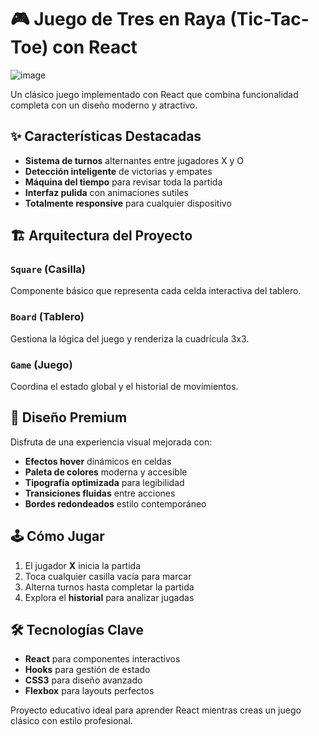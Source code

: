 # 🎮 Juego de Tres en Raya (Tic-Tac-Toe) con React

![image](https://github.com/user-attachments/assets/d8a681bc-c405-4304-a01d-00f04e967836)


Un clásico juego implementado con React que combina funcionalidad completa con un diseño moderno y atractivo.

## ✨ Características Destacadas

- **Sistema de turnos** alternantes entre jugadores X y O
- **Detección inteligente** de victorias y empates
- **Máquina del tiempo** para revisar toda la partida
- **Interfaz pulida** con animaciones sutiles
- **Totalmente responsive** para cualquier dispositivo

## 🏗️ Arquitectura del Proyecto

### `Square` (Casilla)
Componente básico que representa cada celda interactiva del tablero.

### `Board` (Tablero)
Gestiona la lógica del juego y renderiza la cuadrícula 3x3.

### `Game` (Juego)
Coordina el estado global y el historial de movimientos.

## 🎨 Diseño Premium

Disfruta de una experiencia visual mejorada con:

- **Efectos hover** dinámicos en celdas
- **Paleta de colores** moderna y accesible
- **Tipografía optimizada** para legibilidad
- **Transiciones fluidas** entre acciones
- **Bordes redondeados** estilo contemporáneo

## 🕹️ Cómo Jugar

1. El jugador **X** inicia la partida
2. Toca cualquier casilla vacía para marcar
3. Alterna turnos hasta completar la partida
4. Explora el **historial** para analizar jugadas

## 🛠️ Tecnologías Clave

- **React** para componentes interactivos
- **Hooks** para gestión de estado
- **CSS3** para diseño avanzado
- **Flexbox** para layouts perfectos

Proyecto educativo ideal para aprender React mientras creas un juego clásico con estilo profesional.
